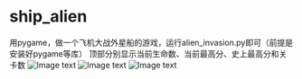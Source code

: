 # ship_alien
用pygame，做一个飞机大战外星船的游戏，运行alien_invasion.py即可（前提是安装好pygame等库）
顶部分别显示当前生命数、当前最高分、史上最高分和关卡数
![Image text](https://raw.github.com/ylpxzx/ship_alien/master/img/3.png)
![Image text](https://raw.github.com/ylpxzx/ship_alien/master/img/2.png)
![Image text](https://raw.github.com/ylpxzx/ship_alien/master/img/1.png)
      

